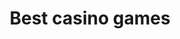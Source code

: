 ---
title: "Best casino games"
draft: false
# page title background image
bg_image: "images/backgrounds/best-games.jpg"
# meta description
description : "this is meta description"
---